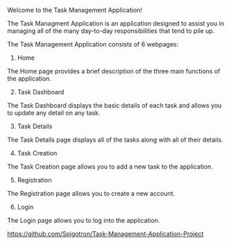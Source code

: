 Welcome to the Task Management Application!

The Task Managment Application is an application designed to assist you in managing all of the many day-to-day responsibilities that tend to pile up.

The Task Management Application consists of 6 webpages:

1. Home

The Home page provides a brief description of the three main functions of the application.

2. Task Dashboard

The Task Dashboard displays the basic details of each task and allows you to update any detail on any task.

3. Task Details

The Task Details page displays all of the tasks along with all of their details.

4. Task Creation

The Task Creation page allows you to add a new task to the application.

5. Registration

The Registration page allows you to create a new account.

6. Login

The Login page allows you to log into the application.

https://github.com/Spigotron/Task-Management-Application-Project